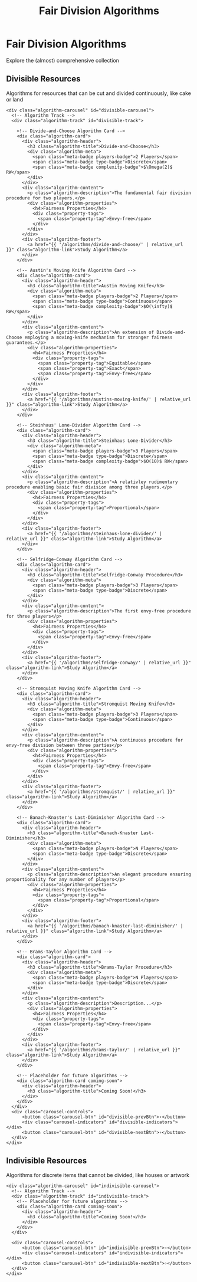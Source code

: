 ﻿---
layout: default
title: Fair Division Algorithms
---

<div class="page-header">
  <h1 class="page-title">Fair Division Algorithms</h1>
  <p class="page-description">Explore the (almost) comprehensive collection</p>
</div>

<div class="algorithms-section">
  <!-- Divisible Resources Section -->
  <div class="carousel-section">
    <div class="carousel-section-header">
      <h2>Divisible Resources</h2>
      <p class="carousel-section-description">Algorithms for resources that can be cut and divided continuously, like cake or land</p>
    </div>

    <div class="algorithm-carousel" id="divisible-carousel">
      <!-- Algorithm Track -->
      <div class="algorithm-track" id="divisible-track">

        <!-- Divide-and-Choose Algorithm Card -->
        <div class="algorithm-card">
          <div class="algorithm-header">
            <h3 class="algorithm-title">Divide-and-Choose</h3>
            <div class="algorithm-meta">
              <span class="meta-badge players-badge">2 Players</span>
              <span class="meta-badge type-badge">Discrete</span>
              <span class="meta-badge complexity-badge">$\Omega(2)$ RW</span>
            </div>
          </div>
          <div class="algorithm-content">
            <p class="algorithm-description">The fundamental fair division procedure for two players.</p>
            <div class="algorithm-properties">
              <h4>Fairness Properties</h4>
              <div class="property-tags">
                <span class="property-tag">Envy-free</span>
              </div>
            </div>
          </div>
          <div class="algorithm-footer">
            <a href="{{ '/algorithms/divide-and-choose/' | relative_url }}" class="algorithm-link">Study Algorithm</a>
          </div>
        </div>
    
        <!-- Austin's Moving Knife Algorithm Card -->
        <div class="algorithm-card">
          <div class="algorithm-header">
            <h3 class="algorithm-title">Austin Moving Knife</h3>
            <div class="algorithm-meta">
              <span class="meta-badge players-badge">2 Players</span>
              <span class="meta-badge type-badge">Continuous</span>
              <span class="meta-badge complexity-badge">$O(\infty)$ RW</span>
            </div>
          </div>
          <div class="algorithm-content">
            <p class="algorithm-description">An extension of Divide-and-Choose employing a moving-knife mechanism for stronger fairness guarantees.</p>
            <div class="algorithm-properties">
              <h4>Fairness Properties</h4>
              <div class="property-tags">
                <span class="property-tag">Equitable</span>
                <span class="property-tag">Exact</span>
                <span class="property-tag">Envy-free</span>
              </div>
            </div>
          </div>
          <div class="algorithm-footer">
            <a href="{{ '/algorithms/austins-moving-knife/' | relative_url }}" class="algorithm-link">Study Algorithm</a>
          </div>
        </div>

        <!-- Steinhaus' Lone-Divider Algorithm Card -->
        <div class="algorithm-card">
          <div class="algorithm-header">
            <h3 class="algorithm-title">Steinhaus Lone-Divider</h3>
            <div class="algorithm-meta">
              <span class="meta-badge players-badge">3 Players</span>
              <span class="meta-badge type-badge">Discrete</span>
              <span class="meta-badge complexity-badge">$O(10)$ RW</span>
            </div>
          </div>
          <div class="algorithm-content">
            <p class="algorithm-description">A relativley rudimentary procedure enabling basic fair division among three players.</p>
            <div class="algorithm-properties">
              <h4>Fairness Properties</h4>
              <div class="property-tags">
                <span class="property-tag">Proportional</span>
              </div>
            </div>
          </div>
          <div class="algorithm-footer">
            <a href="{{ '/algorithms/steinhaus-lone-divider/' | relative_url }}" class="algorithm-link">Study Algorithm</a>
          </div>
        </div>

        <!-- Selfridge-Conway Algorithm Card -->
        <div class="algorithm-card">
          <div class="algorithm-header">
            <h3 class="algorithm-title">Selfridge-Conway Procedure</h3>
            <div class="algorithm-meta">
              <span class="meta-badge players-badge">3 Players</span>
              <span class="meta-badge type-badge">Discrete</span>
            </div>
          </div>
          <div class="algorithm-content">
            <p class="algorithm-description">The first envy-free procedure for three players</p>
            <div class="algorithm-properties">
              <h4>Fairness Properties</h4>
              <div class="property-tags">
                <span class="property-tag">Envy-free</span>
              </div>
            </div>
          </div>
          <div class="algorithm-footer">
            <a href="{{ '/algorithms/selfridge-conway/' | relative_url }}" class="algorithm-link">Study Algorithm</a>
          </div>
        </div>

        <!-- Stromquist Moving Knife Algorithm Card -->
        <div class="algorithm-card">
          <div class="algorithm-header">
            <h3 class="algorithm-title">Stromquist Moving Knife</h3>
            <div class="algorithm-meta">
              <span class="meta-badge players-badge">3 Players</span>
              <span class="meta-badge type-badge">Continuous</span>
            </div>
          </div>
          <div class="algorithm-content">
            <p class="algorithm-description">A continuous procedure for envy-free division between three parties</p>
            <div class="algorithm-properties">
              <h4>Fairness Properties</h4>
              <div class="property-tags">
                <span class="property-tag">Envy-free</span>
              </div>
            </div>
          </div>
          <div class="algorithm-footer">
            <a href="{{ '/algorithms/stromquist/' | relative_url }}" class="algorithm-link">Study Algorithm</a>
          </div>
        </div>

        <!-- Banach-Knaster's Last-Diminisher Algorithm Card -->
        <div class="algorithm-card">
          <div class="algorithm-header">
            <h3 class="algorithm-title">Banach-Knaster Last-Diminisher</h3>
            <div class="algorithm-meta">
              <span class="meta-badge players-badge">N Players</span>
              <span class="meta-badge type-badge">Discrete</span>
            </div>
          </div>
          <div class="algorithm-content">
            <p class="algorithm-description">An elegant procedure ensuring proportionality for any number of players</p>
            <div class="algorithm-properties">
              <h4>Fairness Properties</h4>
              <div class="property-tags">
                <span class="property-tag">Proportional</span>
              </div>
            </div>
          </div>
          <div class="algorithm-footer">
            <a href="{{ '/algorithms/banach-knaster-last-diminisher/' | relative_url }}" class="algorithm-link">Study Algorithm</a>
          </div>
        </div>

        <!-- Brams-Taylor Algorithm Card -->
        <div class="algorithm-card">
          <div class="algorithm-header">
            <h3 class="algorithm-title">Brams-Taylor Procedure</h3>
            <div class="algorithm-meta">
              <span class="meta-badge players-badge">N Players</span>
              <span class="meta-badge type-badge">Discrete</span>
            </div>
          </div>
          <div class="algorithm-content">
            <p class="algorithm-description">Description...</p>
            <div class="algorithm-properties">
              <h4>Fairness Properties</h4>
              <div class="property-tags">
                <span class="property-tag">Envy-free</span>
              </div>
            </div>
          </div>
          <div class="algorithm-footer">
            <a href="{{ '/algorithms/brams-taylor/' | relative_url }}" class="algorithm-link">Study Algorithm</a>
          </div>
        </div>

        <!-- Placeholder for future algorithms -->
        <div class="algorithm-card coming-soon">
          <div class="algorithm-header">
            <h3 class="algorithm-title">Coming Soon!</h3>
          </div>
        </div>
      </div>
      <div class="carousel-controls">
          <button class="carousel-btn" id="divisible-prevBtn">‹</button>
          <div class="carousel-indicators" id="divisible-indicators"></div>
          <button class="carousel-btn" id="divisible-nextBtn">›</button>
      </div>
    </div>
  </div>

  <!-- Indivisible Resources Section -->
  <div class="carousel-section">
    <div class="carousel-section-header">
      <h2>Indivisible Resources</h2>
      <p> Algorithms for discrete items that cannot be divided, like houses or artwork</p>
    </div>

    <div class="algorithm-carousel" id="indivisible-carousel">
      <!-- Algorithm Track -->
      <div class="algorithm-track" id="indivisible-track">
        <!-- Placeholder for future algorithms -->
        <div class="algorithm-card coming-soon">
          <div class="algorithm-header">
            <h3 class="algorithm-title">Coming Soon!</h3>
          </div>
        </div>
      </div>

      <div class="carousel-controls">
          <button class="carousel-btn" id="indivisible-prevBtn">‹</button>
          <div class="carousel-indicators" id="indivisible-indicators"></div>
          <button class="carousel-btn" id="indivisible-nextBtn">›</button>
      </div>
    </div>
  </div>
</div>

<script src="card-carousel.js"></script>